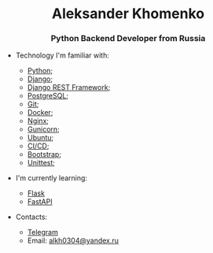 <h1 align="center">Aleksander Khomenko</h1>
<h3 align="center">Python Backend Developer from Russia</h3>

- Technology I'm familiar with:
    - [Python](https://www.python.org/);
    - [Django](https://www.djangoproject.com);
    - [Django REST Framework](https://www.djangoproject.com);
    - [PostgreSQL](https://www.postgresql.org);
    - [Git](https://git-scm.com);
    - [Docker](https://www.docker.com);
    - [Nginx](https://nginx.org/ru/);
    - [Gunicorn](https://gunicorn.org);
    - [Ubuntu](https://ubuntu.com);
    - [CI/CD](https://github.com/features/actions);
    - [Bootstrap](https://getbootstrap.com);
    - [Unittest](https://docs.python.org/3/library/unittest.html);

- I'm currently learning:
    - [Flask](https://flask.palletsprojects.com/en/2.2.x/)
    - [FastAPI](https://fastapi.tiangolo.com)

- Contacts: 
    - [Telegram](https://t.me/alkh0304)
    - Email: alkh0304@yandex.ru